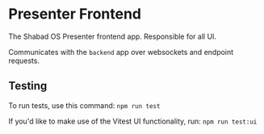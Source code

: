 # Presenter Frontend

The Shabad OS Presenter frontend app. Responsible for all UI.

Communicates with the `backend` app over websockets and endpoint requests.

## Testing
To run tests, use this command:
`npm run test`

If you'd like to make use of the Vitest UI functionality, run:
`npm run test:ui`